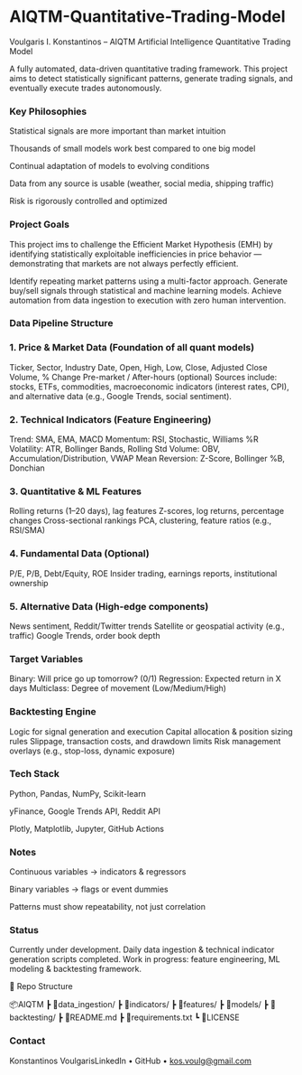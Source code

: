 # AIQTM-Quantitative-Trading-Model
Voulgaris I. Konstantinos – AIQTM Artificial Intelligence Quantitative Trading Model


A fully automated, data-driven quantitative trading framework.
This project aims to detect statistically significant patterns, generate trading signals, and eventually execute trades autonomously.

### Key Philosophies

Statistical signals are more important than market intuition

Thousands of small models work best compared to one big model

Continual adaptation of models to evolving conditions

Data from any source is usable (weather, social media, shipping traffic)

Risk is rigorously controlled and optimized

### Project Goals

This project ims to challenge the Efficient Market Hypothesis (EMH) 
by identifying statistically exploitable inefficiencies in price behavior — demonstrating that markets are not always perfectly efficient.

Identify repeating market patterns using a multi-factor approach.
Generate buy/sell signals through statistical and machine learning models.
Achieve automation from data ingestion to execution with zero human intervention.

### Data Pipeline Structure

### 1. Price & Market Data  (Foundation of all quant models)

Ticker, Sector, Industry
Date, Open, High, Low, Close, Adjusted Close
Volume, % Change
Pre-market / After-hours (optional)
Sources include: stocks, ETFs, commodities, macroeconomic indicators (interest rates, CPI), and alternative data (e.g., Google Trends, social sentiment).

### 2. Technical Indicators (Feature Engineering)

Trend: SMA, EMA, MACD
Momentum: RSI, Stochastic, Williams %R
Volatility: ATR, Bollinger Bands, Rolling Std
Volume: OBV, Accumulation/Distribution, VWAP
Mean Reversion: Z-Score, Bollinger %B, Donchian

### 3. Quantitative & ML Features

Rolling returns (1–20 days), lag features
Z-scores, log returns, percentage changes
Cross-sectional rankings
PCA, clustering, feature ratios (e.g., RSI/SMA)

### 4. Fundamental Data (Optional)

P/E, P/B, Debt/Equity, ROE
Insider trading, earnings reports, institutional ownership

### 5. Alternative Data (High-edge components)

News sentiment, Reddit/Twitter trends
Satellite or geospatial activity (e.g., traffic)
Google Trends, order book depth

### Target Variables

Binary: Will price go up tomorrow? (0/1)
Regression: Expected return in X days
Multiclass: Degree of movement (Low/Medium/High)

### Backtesting Engine

Logic for signal generation and execution
Capital allocation & position sizing rules
Slippage, transaction costs, and drawdown limits
Risk management overlays (e.g., stop-loss, dynamic exposure)


### Tech Stack

Python, Pandas, NumPy, Scikit-learn

yFinance, Google Trends API, Reddit API

Plotly, Matplotlib, Jupyter, GitHub Actions

### Notes

Continuous variables → indicators & regressors

Binary variables → flags or event dummies

Patterns must show repeatability, not just correlation

### Status

Currently under development. Daily data ingestion & technical indicator generation scripts completed. Work in progress: feature engineering, ML modeling & backtesting framework.

📂 Repo Structure

📦AIQTM
 ┣ 📁data_ingestion/
 ┣ 📁indicators/
 ┣ 📁features/
 ┣ 📁models/
 ┣ 📁backtesting/
 ┣ 📄README.md
 ┣ 📄requirements.txt
 ┗ 📄LICENSE

### Contact

Konstantinos VoulgarisLinkedIn • GitHub • kos.voulg@gmail.com

